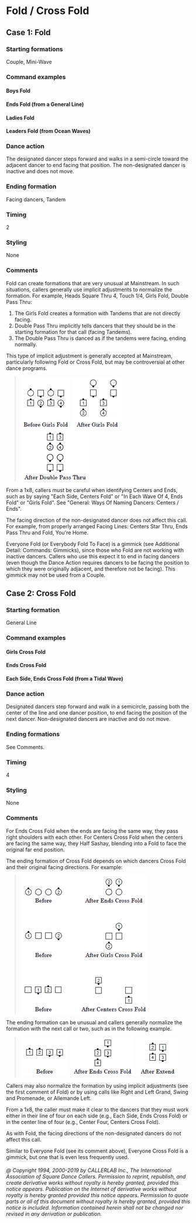 
# Fold / Cross Fold

## Case 1: Fold

### Starting formations

Couple, Mini-Wave

### Command examples

#### Boys Fold
#### Ends Fold (from a General Line)
#### Ladies Fold
#### Leaders Fold (from Ocean Waves)

### Dance action

The designated dancer steps forward and walks in a semi-circle toward the adjacent dancer to end facing that position. The non-designated dancer is inactive and does not move.

### Ending formation

Facing dancers, Tandem

### Timing

2

### Styling

None

### Comments

Fold can create formations that are very unusual at Mainstream. In such situations, callers generally use implicit adjustments to normalize the formation. For example, Heads Square Thru 4, Touch 1/4, Girls Fold, Double Pass Thru:

1. The Girls Fold creates a formation with Tandems that are not directly facing. 
1. Double Pass Thru implicitly tells dancers that they should be in the starting formation for that call (facing Tandems). 
1. The Double Pass Thru is danced as if the tandems were facing, ending normally.

This type of implicit adjustment is generally accepted at Mainstream, particularly following Fold or Cross Fold, but may be controversial at other dance programs.

> 
> ![alt](fold-1.png)
> ![alt](fold-2.png)
> ![alt](fold-3.png)
> 

From a 1x8, callers must be careful when identifying Centers and Ends, such as by saying "Each Side, Centers Fold" or "In Each Wave Of 4, Ends Fold" or "Girls Fold". See "General: Ways Of Naming Dancers: Centers / Ends".

The facing direction of the non-designated dancer does not affect this call. For example, from properly arranged Facing Lines: Centers Star Thru, Ends Pass Thru and Fold, You're Home.

Everyone Fold (or Everybody Fold To Face) is a gimmick (see Additional Detail: Commands: Gimmicks), since those who Fold are not working with inactive dancers. Callers who use this expect it to end in facing dancers (even though the Dance Action requires dancers to be facing the position to which they were originally adjacent, and therefore not be facing). This gimmick may not be used from a Couple.

## Case 2: Cross Fold

### Starting formation

General Line

### Command examples

#### Girls Cross Fold
#### Ends Cross Fold
#### Each Side, Ends Cross Fold (from a Tidal Wave)

### Dance action

Designated dancers step forward and walk in a semicircle, passing both the center of the line and one dancer position, to end facing the position of the next dancer. Non-designated dancers are inactive and do not move.

### Ending formations

See Comments.

### Timing

4

### Styling

None

### Comments

For Ends Cross Fold when the ends are facing the same way, they pass right shoulders with each other. For Centers Cross Fold when the centers are facing the same way, they Half Sashay, blending into a Fold to face the original far end position.

The ending formation of Cross Fold depends on which dancers Cross Fold and their original facing directions. For example:

> 
> ![alt](fold-4.png)
> 

The ending formation can be unusual and callers generally normalize the formation with the next call or two, such as in the following example.

> 
> ![alt](fold-5.png)
> ![alt](fold-6.png)
> ![alt](fold-7.png)
> 

Callers may also normalize the formation by using implicit adjustments 
(see the first comment of Fold) or by using calls like 
Right and Left Grand, Swing and Promenade, or Allemande Left.

From a 1x8, the caller must make it clear to the dancers that they must work
either in their line of four on each side (e.g., Each Side, Ends Cross Fold)
or in the center line of four (e.g., Center Four, Centers Cross Fold).

As with Fold, the facing directions of the non-designated dancers do not affect this call.

Similar to Everyone Fold (see its comment above), Everyone Cross Fold is a gimmick,
but one that is even less frequently used.

###### @ Copyright 1994, 2000-2019 by CALLERLAB Inc., The International Association of Square Dance Callers. Permission to reprint, republish, and create derivative works without royalty is hereby granted, provided this notice appears. Publication on the Internet of derivative works without royalty is hereby granted provided this notice appears. Permission to quote parts or all of this document without royalty is hereby granted, provided this notice is included. Information contained herein shall not be changed nor revised in any derivation or publication.
